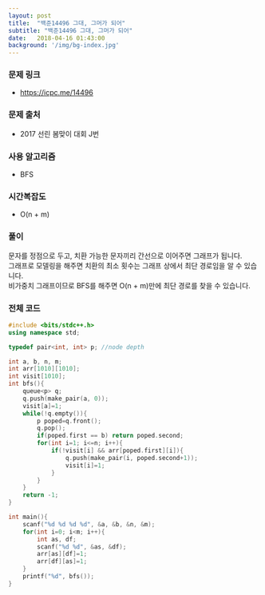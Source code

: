 ```yaml
---
layout: post
title:  "백준14496 그대, 그머가 되어"
subtitle: "백준14496 그대, 그머가 되어"
date:   2018-04-16 01:43:00
background: '/img/bg-index.jpg'
---
```


### 문제 링크
* https://icpc.me/14496

### 문제 출처
* 2017 선린 봄맞이 대회 J번

### 사용 알고리즘
* BFS

### 시간복잡도
* O(n + m)

### 풀이
문자를 정점으로 두고, 치환 가능한 문자끼리 간선으로 이어주면 그래프가 됩니다.<br>
그래프로 모델링을 해주면 치환의 최소 횟수는 그래프 상에서 최단 경로임을 알 수 있습니다.<br>
비가중치 그래프이므로 BFS를 해주면 O(n + m)만에 최단 경로를 찾을 수 있습니다.

### 전체 코드
```cpp
#include <bits/stdc++.h>
using namespace std;

typedef pair<int, int> p; //node depth

int a, b, n, m;
int arr[1010][1010];
int visit[1010];
int bfs(){
	queue<p> q;
	q.push(make_pair(a, 0));
	visit[a]=1;
	while(!q.empty()){
		p poped=q.front();
		q.pop();
		if(poped.first == b) return poped.second;
		for(int i=1; i<=n; i++){
			if(!visit[i] && arr[poped.first][i]){
				q.push(make_pair(i, poped.second+1));
				visit[i]=1;
			}
		}
	}
	return -1;
}

int main(){
	scanf("%d %d %d %d", &a, &b, &n, &m);
	for(int i=0; i<m; i++){
		int as, df;
		scanf("%d %d", &as, &df);
		arr[as][df]=1;
		arr[df][as]=1;
	}
	printf("%d", bfs());
}
```
